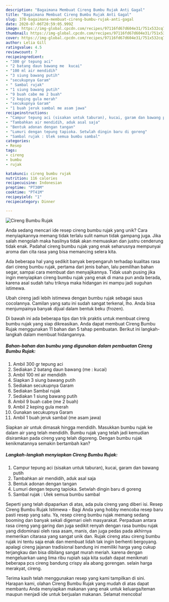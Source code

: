 ```yaml
---
description: "Bagaimana Membuat Cireng Bumbu Rujak Anti Gagal"
title: "Bagaimana Membuat Cireng Bumbu Rujak Anti Gagal"
slug: 378-bagaimana-membuat-cireng-bumbu-rujak-anti-gagal
date: 2020-07-06T20:59:05.999Z
image: https://img-global.cpcdn.com/recipes/97116fd67d604e31/751x532cq70/cireng-bumbu-rujak-foto-resep-utama.jpg
thumbnail: https://img-global.cpcdn.com/recipes/97116fd67d604e31/751x532cq70/cireng-bumbu-rujak-foto-resep-utama.jpg
cover: https://img-global.cpcdn.com/recipes/97116fd67d604e31/751x532cq70/cireng-bumbu-rujak-foto-resep-utama.jpg
author: Lelia Gill
ratingvalue: 4.5
reviewcount: 7
recipeingredient:
- "300 gr tepung aci"
- "2 batang daun bawang me  kucai"
- "100 ml air mendidih"
- "3 siung bawang putih"
- "secukupnya Garam"
- " Sambal rujak"
- "1 siung bawang putih"
- "9 buah cabe me 2 buah"
- "2 keping gula merah"
- "secukupnya Garam"
- "1 buah jeruk sambal me asam jawa"
recipeinstructions:
- "Campur tepung aci (sisakan untuk taburan), kucai, garam dan bawang putih"
- "Tambahkan air mendidih, aduk asal saja"
- "Bentuk adonan dengan tangan"
- "Lumuri dengan tepung tapioka. Setwlah dingin baru di goreng"
- "Sambal rujak : Ulek semua bumbu sambal"
categories:
- Resep
tags:
- cireng
- bumbu
- rujak

katakunci: cireng bumbu rujak 
nutrition: 116 calories
recipecuisine: Indonesian
preptime: "PT30M"
cooktime: "PT41M"
recipeyield: "1"
recipecategory: Dinner

---
```



![Cireng Bumbu Rujak](https://img-global.cpcdn.com/recipes/97116fd67d604e31/751x532cq70/cireng-bumbu-rujak-foto-resep-utama.jpg)

Anda sedang mencari ide resep cireng bumbu rujak yang unik? Cara menyiapkannya memang tidak terlalu sulit namun tidak gampang juga. Jika salah mengolah maka hasilnya tidak akan memuaskan dan justru cenderung tidak enak. Padahal cireng bumbu rujak yang enak seharusnya mempunyai aroma dan cita rasa yang bisa memancing selera kita.

Ada beberapa hal yang sedikit banyak berpengaruh terhadap kualitas rasa dari cireng bumbu rujak, pertama dari jenis bahan, lalu pemilihan bahan segar, sampai cara membuat dan menyajikannya. Tidak usah pusing jika ingin menyiapkan cireng bumbu rujak yang enak di mana pun anda berada, karena asal sudah tahu triknya maka hidangan ini mampu jadi suguhan istimewa.

Ubah cireng jadi lebih istimewa dengan bumbu rujak sebagai saus cocolannya. Camilan yang satu ini sudah sangat terkenal, lho. Anda bisa menjumpainya banyak dijual dalam bentuk beku (frozen).


Di bawah ini ada beberapa tips dan trik praktis untuk membuat cireng bumbu rujak yang siap dikreasikan. Anda dapat membuat Cireng Bumbu Rujak menggunakan 11 bahan dan 5 tahap pembuatan. Berikut ini langkah-langkah dalam membuat hidangannya.

<!--inarticleads1-->

##### Bahan-bahan dan bumbu yang digunakan dalam pembuatan Cireng Bumbu Rujak:

1. Ambil 300 gr tepung aci
1. Sediakan 2 batang daun bawang (me : kucai)
1. Ambil 100 ml air mendidih
1. Siapkan 3 siung bawang putih
1. Sediakan secukupnya Garam
1. Sediakan  Sambal rujak
1. Sediakan 1 siung bawang putih
1. Ambil 9 buah cabe (me 2 buah)
1. Ambil 2 keping gula merah
1. Gunakan secukupnya Garam
1. Ambil 1 buah jeruk sambal (me asam jawa)


Siapkan air untuk dimasak hingga mendidih. Masukkan bumbu rujak ke dalam air yang telah mendidih. Bumbu rujak yang telah jadi kemudian disiramkan pada cireng yang telah digoreng. Dengan bumbu rujak kenikmatannya semakin bertambah kan? 

<!--inarticleads2-->

##### Langkah-langkah menyiapkan Cireng Bumbu Rujak:

1. Campur tepung aci (sisakan untuk taburan), kucai, garam dan bawang putih
1. Tambahkan air mendidih, aduk asal saja
1. Bentuk adonan dengan tangan
1. Lumuri dengan tepung tapioka. Setwlah dingin baru di goreng
1. Sambal rujak : Ulek semua bumbu sambal


Seperti yang telah dipaparkan di atas, ada pula cireng yang diberi isi. Resep Cireng Bumbu Rujak Istimewa - Bagi Anda yang hobby mencoba resep baru pasti resep yang satu. Ya, resep cireng bumbu rujak memang sedang booming dan banyak sekali digemari oleh masyarakat. Perpaduan antara rasa cireng yang garing dan juga sedikit renyah dengan rasa bumbu rujak yang didominasi oleh rasa asam, manis, dan juga pedas pada akhirnya memerikan citarasa yang sangat unik dan. Rujak cireng atau cireng bumbu rujak ini tentu saja enak dan membuat lidah tak ingin berhenti bergoyang. apalagi cireng jajanan tradisional bandung ini memiliki harga yang cukup terjangkau dan bisa dibilang sangat murah meriah. karena dengan mengeluarkan uang lima ribu rupiah saja kita sudah dapat menikmati beberapa pcs cireng bandung crispy ala abang gorengan. selain harga merakyat, cireng. 

Terima kasih telah menggunakan resep yang kami tampilkan di sini. Harapan kami, olahan Cireng Bumbu Rujak yang mudah di atas dapat membantu Anda menyiapkan makanan yang enak untuk keluarga/teman maupun menjadi ide untuk berjualan makanan. Selamat mencoba!
